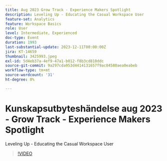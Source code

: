 ```yaml
---
title: Aug 2023 Grow Track - Experience Makers Spotlight
description: Leveling Up - Educating the Casual Workspace User
feature-set: Analytics
feature: Workspace Basics
role: User
level: Intermediate, Experienced
doc-type: Event
duration: 1993
last-substantial-update: 2023-12-11T00:00:00Z
jira: KT-14659
thumbnail: 3425993.jpeg
exl-id: 5d4eb37a-4ef9-47a1-b012-f8b3cd810ddc
source-git-commit: 9a297cda953d4414131657f9ac84580aea0eabeb
workflow-type: tm+mt
source-wordcount: '31'
ht-degree: 0%

---
```


# Kunskapsutbyteshändelse aug 2023 - Grow Track - Experience Makers Spotlight

Leveling Up - Educating the Casual Workspace User

>[!VIDEO](https://video.tv.adobe.com/v/3425993/?learn=on)
